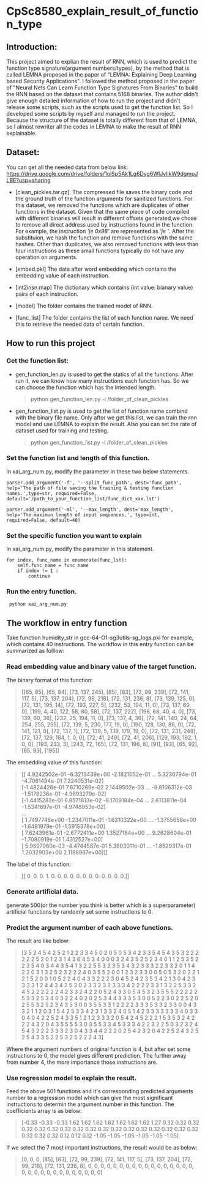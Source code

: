 # CpSc8580_explain_result_of_function_type

## Introduction:

This project aimed to explian the result of RNN, which is used to predict the
function type signature(argument numbers/types), by the method that is called
LEMNA proposed in the paper of
"LEMNA: Explaining Deep Learning based Security Applications".
I followed the method proposed in the paper of "Neural Nets Can Learn Function Type Signatures From Binaries"
to build the RNN based on the dataset that contains 5168 binaries. The author
didn't give enough detailed information of how to run the project and didn't release some
scripts, such as the scripts used to get the function list.
So I developed some scripts by myself and managed to run the project. <br />
Because the structure of the dataset is totally different from that of LEMNA, so
I almost rewriter all the codes in LEMNA to make the result of RNN explainable.

## Dataset:

You can get all the needed data from below link:
https://drive.google.com/drive/folders/1oiSp5Ak1Lg6Dyg6WIJylIkW9dgmpJLBE?usp=sharing

- [clean_pickles.tar.gz]. The compressed file saves the binary code and the ground truth of the function arguments for sanitized functions. For this dataset, we removed the functions which are duplicates of other functions in the dataset. Given that the same piece of code compiled with different binaries will result in different offsets generated,we chose to remove all direct address used by instructions found in the function. For example, the instruction _'je 0x98'_ are represented as _'je '_. After the substituion, we hash the function and remove functions with the same hashes. Other than duplicates, we also removed functions with less than four instructions as these small functions typically do not have any operation on arguments.

- [embed.pkl] The data after word embedding which contains the embedding value
  of each instruction.

- [int2insn.map] The dictionary which contains (int value: bianary value) pairs
  of each instruction.

- [model] The folder contains the trained model of RNN.

- [func_list] The folder contains the list of each function name. We need this
  to retrieve the needed data of certain function.

## How to run this project

### Get the function list:

- gen_function_len.py is used to get the statics of all the functions. After
  run it, we can know how many instructions each function has. So we can choose
  the function which has the intended length.<br />

  > python gen_function_len.py -i /folder_of_clean_pickles

  <!-- > python gen_function_len.py -i /Users/tarus/OnlyInMac/dataset/eklavya/clean_pickles -->

- gen_function_list.py is used to get the list of function name combind with
  the binary file name. Only after we get this list, we can train the rnn model
  and use LEMNA to explain the result.
  Also you can set the rate of dataset used for training and testing.<br />
  > python gen_function_list.py -i /folder_of_clean_pickles
  <!-- > python gen_function_list.py -i /Users/tarus/OnlyInMac/dataset/eklavya/clean_pickles -->

### Set the function list and length of this function.

In xai_arg_num.py, modify the parameter in these two below statements.

<pre><code>parser.add_argument('-f', '--split_func_path', dest='func_path', help='The path of file saving the training & testing function names.',type=str, required=False, default='/path_to_your_function_list/func_dict_xxx.lst')

parser.add_argument('-ml', '--max_length', dest='max_length', help='The maximun length of input sequences.', type=int, required=False, default=40)</code></pre>

### Set the specific function you want to explain

In xai_arg_num.py, modify the parameter in this statement.

<pre><code>for index, func_name in enumerate(func_lst):
    self.func_name = func_name
    if index != 1 :
        continue</code></pre>

### Run the entry function.

<pre><code> python xai_arg_num.py</code></pre>

## The workflow in entry function

Take function humidity_str in gcc-64-O1-sg3utils-sg_logs.pkl for example, which
contains 40 instructions.
The workflow in this entry function can be summarized as folllow:

### Read embedding value and binary value of the target function.

The binary format of this function:

> [[65, 85], [65, 84], [73, 137, 245], [85], [83], [72, 99, 239], [72, 141, 117, 5], [73, 137, 204], [72, 99, 218], [72, 131, 236, 8], [73, 139, 125, 0], [72, 131, 195, 14], [72, 193, 227, 5], [232, 53, 194, 11, 0], [73, 137, 69, 0], [199, 4, 40, 122, 58, 80, 58], [72, 137, 222], [198, 68, 40, 4, 0], [73, 139, 60, 36], [232, 25, 194, 11, 0], [73, 137, 4, 36], [72, 141, 140, 24, 64, 254, 255, 255], [72, 139, 5, 230, 177, 19, 0], [190, 128, 130, 86, 0], [72, 141, 121, 8], [72, 137, 1], [72, 139, 5, 139, 179, 19, 0], [72, 131, 231, 248], [72, 137, 129, 184, 1, 0, 0], [72, 41, 249], [72, 41, 206], [129, 193, 192, 1, 0, 0], [193, 233, 3], [243, 72, 165], [72, 131, 196, 8], [91], [93], [65, 92], [65, 93], [195]]

The embedding value of this function:

> [[ 4.9242502e-01 -6.3213439e+00 -2.1821052e-01 ... 5.3236794e-01 -4.7061494e-01 7.2240531e-02] <br /> [-1.4824426e-01 7.6710269e-02 2.1449502e-03 ... -9.8106312e-03 -1.5178236e-01 -4.9693279e-02]<br /> [-1.4415282e-01 6.8571813e-02 -8.1709184e-04 ... 2.6113811e-04 -1.5341897e-01 -4.9748953e-02] <br />
> ...<br /> [ 1.7497748e+00 -1.2347011e-01 -1.6310322e+00 ... -1.3755658e+00 -1.6481979e-01 -1.5915378e+00]<br /> [ 7.6243961e-01 -2.6772411e+00 1.3527184e+00 ... 9.2628604e-01 -1.7080919e-01 1.4312527e+00] <br /> [ 5.9697060e-03 -4.4744587e-01 5.3603011e-01 ... -1.8529317e-01 1.2032903e+00 2.1198967e+00]]]

The label of this function:

> [[ 0. 0. 0. 1. 0. 0. 0. 0. 0. 0. 0. 0. 0. 0. 0. 0.]]

### Generate artificial data.

generate 500(or the number you think is better which is a superparameter) artificial functions by randomly set some instructions to 0.

### Predict the argument number of each above functions.

The result are like below:

> [3 5 2 4 5 4 2 5 2 1 2 2 3 3 4 5 0 2 0 5 0 5 3 4 2 3 3 5 4 5 4 3 5 3 2 2 2 2 2 2 5 2 0 1 2 3 1 4 3 6 4 5 3 4 0 0 0 3 2 4 3 5 2 5 2 3 4 0 1 1 2 5 3 5 2 2 3 5 4 0 3 4 4 3 5 4 1 3 2 2 5 5 3 2 3 5 3 4 3 2 3 3 3 2 2 3 3 2 0 1 1 4 2 2 0 3 1 3 2 5 2 3 2 2 2 4 0 3 5 5 2 0 0 1 2 3 2 3 3 0 0 5 0 5 3 2 0 2 2 1 2 1 5 2 0 0 1 0 5 2 2 4 0 4 3 3 2 2 2 3 0 4 5 2 4 2 3 5 3 4 2 1 3 0 4 2 3 3 3 3 1 2 4 4 3 4 2 5 3 0 2 3 3 2 3 2 3 3 3 4 2 2 2 2 3 3 1 3 2 2 5 3 3 2 4 5 2 2 2 2 2 2 4 2 3 3 2 4 2 2 0 5 2 4 3 3 0 5 4 5 3 2 3 5 5 5 2 2 2 2 2 5 3 3 2 5 3 4 0 3 2 2 4 0 2 0 2 5 3 4 4 3 3 3 5 3 0 0 5 2 2 3 0 2 2 5 2 0 2 5 5 3 2 5 2 3 4 3 5 3 0 0 3 5 5 3 3 1 2 2 2 2 3 3 3 5 3 3 2 3 3 0 0 4 3 3 2 1 1 2 0 3 1 5 4 2 5 3 3 4 2 3 1 3 3 2 4 0 5 1 4 2 3 3 3 3 3 3 3 4 0 3 3 0 4 0 4 2 2 5 2 4 3 3 5 1 2 1 2 3 3 3 2 0 5 4 2 4 5 2 2 2 1 5 3 5 3 2 4 2 2 2 4 3 2 0 4 3 5 5 5 5 3 0 3 5 5 3 3 4 5 3 3 3 4 2 2 3 2 2 5 0 3 2 3 2 4 5 4 3 2 2 2 3 3 3 2 3 0 4 3 3 4 4 2 2 2 0 2 5 4 2 3 2 0 4 2 2 5 2 4 3 2 5 2 5 4 3 3 5 2 2 5 3 2 5 2 2 2 4 3]

Where the argument numbers of original function is 4, but after set some
instructions to 0, the model gives different prediction. The further away from
number 4, the more importance those instructions are.

### Use regression model to explain the result.

Feed the above 501 functions and it's corresponding predicted arguments number
to a regression model which can give the most significant instructions to
determin the argument number in this function. The coefficients array is as below:

> [-0.33 -0.33 -0.33 1.62 1.62 1.62 1.62 1.62 1.62 1.62 1.27 0.32 0.32 0.32 0.32 0.32 0.32 0.32 0.32 0.32 0.32 0.32 0.32 0.32 0.32 0.32 0.32 0.32 0.32 0.32 0.32 0.12 0.12 0.12 -1.05 -1.05 -1.05 -1.05 -1.05 -1.05]

If we select the 7 most important instructions, the result would be as below:

> [0, 0, 0, [85], [83], [72, 99, 239], [72, 141, 117, 5], [73, 137, 204], [72, 99, 218], [72, 131, 236, 8], 0, 0, 0, 0, 0, 0, 0, 0, 0, 0, 0, 0, 0, 0, 0, 0, 0, 0, 0, 0, 0, 0, 0, 0, 0, 0, 0, 0, 0, 0]
